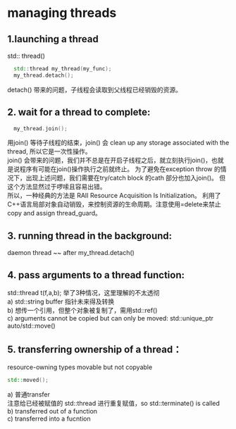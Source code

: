 # managing threads 
## 1.launching a thread
std:: thread() 

```c++
  std::thread my_thread(my_func);
  my_thread.detach();
```

detach() 带来的问题，子线程会读取到父线程已经销毁的资源。  

## 2. wait for a thread to complete:

```c++
  my_thread.join();
```
用join() 等待子线程的结束，join() 会 clean up any storage associated with the thread, 所以它是一次性操作。  
join() 会带来的问题，我们并不总是在开启子线程之后，就立刻执行join()，也就是说程序有可能在join()操作执行之前就终止。
为了避免在exception throw 的情况下，出现上述问题，我们需要在try/catch block 的cath 部分也加入join()。
但这个方法显然过于啰嗦且容易出错。  
所以，一种经典的方法是 RAII Resource Acquisition Is Initialization。 利用了C++语言局部对象自动销毁，来控制资源的生命周期。注意使用=delete来禁止copy and assign thread_guard。  

## 3. running thread in the background:  
daemon thread ~~ after my_thread.detach()  

## 4. pass arguments to a thread function:  
std::thread t(f,a,b);
举了3种情况，这里理解的不太透彻  
a) std::string  buffer 指针未来得及转换  
b) 想传一个引用，但整个对象被复制了，需用std::ref()  
c) arguments cannot be copied but can only be moved: std::unique_ptr auto/std::move()  

## 5. transferring ownership of a thread：  
resource-owning types  movable but not copyable  

```c++
std::moved();
```
a) 普通transfer  
注意给已经被赋值的 std::thread 进行重复赋值，so std::terminate() is called  
b) transferred out of a function  
c) transferred into a fucntion



